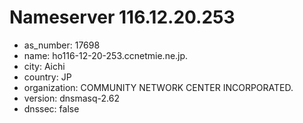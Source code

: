 # Nameserver 116.12.20.253

* as_number: 17698
* name: ho116-12-20-253.ccnetmie.ne.jp.
* city: Aichi
* country: JP
* organization: COMMUNITY NETWORK CENTER INCORPORATED.
* version: dnsmasq-2.62
* dnssec: false
